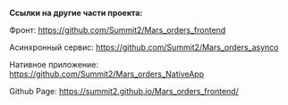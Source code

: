 **Ссылки на другие части проекта:**

Фронт: https://github.com/Summit2/Mars_orders_frontend

Асинхронный сервис: https://github.com/Summit2/Mars_orders_asynco

Нативное приложение: https://github.com/Summit2/Mars_orders_NativeApp

Github Page: https://summit2.github.io/Mars_orders_frontend/

